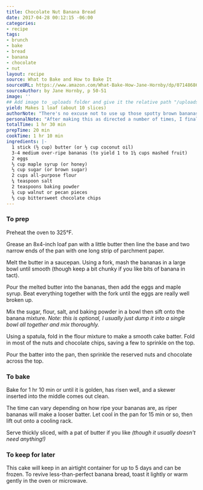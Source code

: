 ```yaml
---
title: Chocolate Nut Banana Bread
date: 2017-04-28 00:12:15 -06:00
categories:
- recipe
tags:
- brunch
- bake
- bread
- banana
- chocolate
- nut
layout: recipe
source: What to Bake and How to Bake It
sourceURL: https://www.amazon.com/What-Bake-How-Jane-Hornby/dp/0714868655/ref=sr_1_1?ie=UTF8&qid=1493385649&sr=8-1&keywords=what+to+bake+and+how+to+bake+it
sourceAuthor: by Jane Hornby, p 50-51
image: ''
## Add image to _uploads folder and give it the relative path "/uploads/FILENAME.jpg"
yield: Makes 1 loaf (about 10 slices)
authorNote: "There's no excuse not to use up those spotty brown bananas hanging around in the kitchen when the method for making banana bread is as straightforward as this. Mash, fold, and bake, and you're well on your way to breakfast or snack-time happiness."
personalNote: "After making this as directed a number of times, I finally (accidentally) figured out a better way. Substitute coconut oil for the melted butter (it doesn't even have to be melted), add a fourth banana if you have it, and use more cake flour than all-purpose. So much lighter and fluffier. Apparently, using oil instead of butter prevents gluten from forming strands keeping it light and cakey rather than bready."
totalTime: 1 hr 30 min
prepTime: 20 min
cookTime: 1 hr 10 min
ingredients: |-
  1 stick (½ cup) butter (or ½ cup coconut oil)
  3-4 medium over-ripe bananas (to yield 1 to 1¼ cups mashed fruit)
  2 eggs
  ⅓ cup maple syrup (or honey)
  ⅓ cup sugar (or brown sugar)
  2 cups all-purpose flour
  ¼ teaspoon salt
  2 teaspoons baking powder
  ¾ cup walnut or pecan pieces
  ⅓ cup bittersweet chocolate chips
---
```


### To prep

Preheat the oven to 325°F.

Grease an 8x4-inch loaf pan with a little butter then line the base and two narrow ends of the pan with one long strip of parchment paper.

Melt the butter in a saucepan. Using a fork, mash the bananas in a large bowl until smooth (though keep a bit chunky if you like bits of banana in tact).

Pour the melted butter into the bananas, then add the eggs and maple syrup. Beat everything together with the fork until the eggs are really well broken up.

Mix the sugar, flour, salt, and baking powder in a bowl then sift onto the banana mixture. _Note: this is optional, I usually just dump it into a single bowl all together and mix thoroughly._

Using a spatula, fold in the flour mixture to make a smooth cake batter. Fold in most of the nuts and chocolate chips, saving a few to sprinkle on the top.

Pour the batter into the pan, then sprinkle the reserved nuts and chocolate across the top.

### To bake

Bake for 1 hr 10 min or until it is golden, has risen well, and a skewer inserted into the middle comes out clean.

The time can vary depending on how ripe your bananas are, as riper bananas will make a looser batter. Let cool in the pan for 15 min or so, then lift out onto a cooling rack.

Serve thickly sliced, with a pat of butter if you like _(though it usually doesn't need anything!)_

### To keep for later

This cake will keep in an airtight container for up to 5 days and can be frozen. To revive less-than-perfect banana bread, toast it lightly or warm gently in the oven or microwave.
